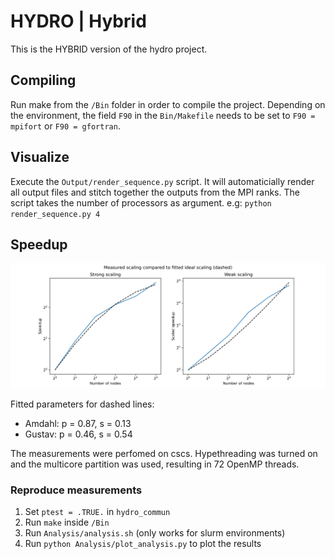 # HYDRO | Hybrid

This is the HYBRID version of the hydro project.

## Compiling

Run make from the ``/Bin`` folder in order to compile the project. Depending on the environment, the field ``F90`` in the ``Bin/Makefile`` needs to be set to ``F90 = mpifort`` or ``F90 = gfortran``.

## Visualize

Execute the ``Output/render_sequence.py`` script. It will automaticially render all output files and stitch together the outputs from the MPI ranks. The script takes the number of processors as argument. e.g: ``python render_sequence.py 4``


## Speedup
![Alt text](TP_hydro/Analysis/scaling_hybrid.svg)

Fitted parameters for dashed lines:
- Amdahl: p = 0.87, s = 0.13
- Gustav: p = 0.46, s = 0.54

The measurements were perfomed on cscs. Hypethreading was turned on and the multicore partition was used, resulting in 72 OpenMP threads.

### Reproduce measurements

1. Set ``ptest = .TRUE.`` in ``hydro_commun``
2. Run ``make`` inside ``/Bin``
3. Run ``Analysis/analysis.sh`` (only works for slurm environments)
4. Run ``python Analysis/plot_analysis.py`` to plot the results
